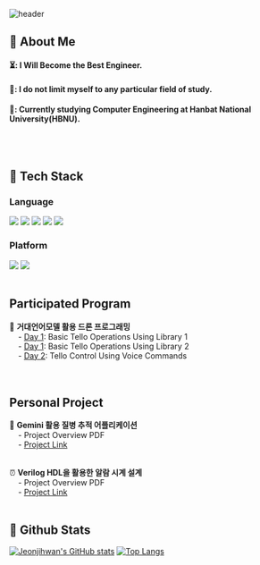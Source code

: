 <!--
**jeonjihwan72/jeonjihwan72** is a ✨ _special_ ✨ repository because its `README.md` (this file) appears on your GitHub profile.

Here are some ideas to get you started:

- 🔭 I’m currently working on ...
- 🌱 I’m currently learning ...
- 👯 I’m looking to collaborate on ...
- 🤔 I’m looking for help with ...
- 💬 Ask me about ...
- 📫 How to reach me: ...
- 😄 Pronouns: ...
- ⚡ Fun fact: ...
-->

<div>
  
  <!--Header-->
  ![header](https://capsule-render.vercel.app/api?type=Blur&color=gradient&height=300&section=header&text=Welcome%20My%20History&fontSize=80)
  
</div>

<div>
  <!--Body-->
  
  ## 👀 About Me
  #### ⏳: I Will Become the Best Engineer.<br/>
  #### 👊: I do not limit myself to any particular field of study.<br/>
  #### 🎒: Currently studying Computer Engineering at Hanbat National University(HBNU).
  <br/>
  <br/>
  
  ## 🧱 Tech Stack
  ### Language
  <!--Python-->
  <img src="https://img.shields.io/badge/Python-3776AB?style=flat-square&logo=Python&logoColor=white"/>
  <!--CPP-->
  <img src="https://img.shields.io/badge/C++-00599C?style=flat-square&logo=Cplusplus&logoColor=white"/>
  <!--JAVA-->
  <img src="https://img.shields.io/badge/Java-FF7800?style=flat-square&logo=OpenJDK&logoColor=white"/>
  <!--HTML5-->
  <img src="https://img.shields.io/badge/HTML5-E34F26?style=flat-square&logo=HTML5&logoColor=white"/>
  <!--Verilog HDL-->
  <img src="https://img.shields.io/badge/VerilogHDL-33CC00?style=flat-square&logo=V&logoColor=white"/>
  <br/>
  
  ### Platform
  <!--Unity-->
  <img src="https://img.shields.io/badge/Unity-FFFFFF?style=flat-square&logo=Unity&logoColor=black"/>
  <!--Android Studio-->
  <img src="https://img.shields.io/badge/Android Studio-3DDC84?style=flat-square&logo=AndroidStudio&logoColor=black"/>
  <br/>
  <br/>

  ## Participated Program
  <!-- LLM을 활용한 텔로 조작 -->
  🚁 **거대언어모델 활용 드론 프로그래밍** <br/>
  &nbsp;&nbsp;&nbsp;&nbsp;- [Day 1](https://github.com/jeonjihwan72/DJI-Tello-Class01.git): Basic Tello Operations Using Library 1 <br/>
  &nbsp;&nbsp;&nbsp;&nbsp;- [Day 1](https://github.com/jeonjihwan72/DJI-Tello-Class-HBNU.git): Basic Tello Operations Using Library 2 <br/>
  &nbsp;&nbsp;&nbsp;&nbsp;- [Day 2](https://github.com/jeonjihwan72/DJI-Tello-Class02.git): Tello Control Using Voice Commands <br/>
  <br/>
  <br/>

  ## Personal Project
  <!-- LLM과 Open Api를 활용한 질병 추적 -->
  💊 **Gemini 활용 질병 추적 어플리케이션** <br/>
  &nbsp;&nbsp;&nbsp;&nbsp;- Project Overview PDF <br/>
  &nbsp;&nbsp;&nbsp;&nbsp;- [Project Link](https://github.com/jeonjihwan72/Medi-AI-Project.git) <br/>
  <br/>
  <!--Verilog HDL을 활용한 알람 시계-->
  ⏰ **Verilog HDL을 활용한 알람 시계 설계** <br/>
  &nbsp;&nbsp;&nbsp;&nbsp;- Project Overview PDF <br/>
  &nbsp;&nbsp;&nbsp;&nbsp;- [Project Link](https://github.com/jeonjihwan72/ChronoLogic.git) <br/>
  <br/>

  ## 🤔 Github Stats
  [![Jeonjihwan's GitHub stats](https://github-readme-stats.vercel.app/api?username=jeonjihwan72)](https://github.com/jeonjihwan72/github-readme-stats)
  [![Top Langs](https://github-readme-stats.vercel.app/api/top-langs/?username=jeonjihwan72)](https://github.com/jeonjihwan72/github-readme-stats)
  <br/>
  
</div>

<!--
**Jiyu-Kim/Jiyu-Kim** is a ✨ _special_ ✨ repository because its `README.md` (this file) appears on your GitHub profile.

Here are some ideas to get you started:
- Hi there 👋
- 🔭 I’m currently working on ...
- 🌱 I’m currently learning ...
- 👯 I’m looking to collaborate on ...
- 🤔 I’m looking for help with ...
- 💬 Ask me about ...
- 📫 How to reach me: ...
- 😄 Pronouns: ...
- ⚡ Fun fact: ...
-->


